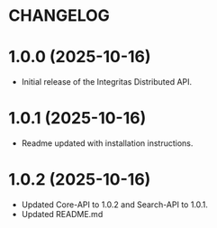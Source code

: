 # CHANGELOG

# 1.0.0 (2025-10-16)

- Initial release of the Integritas Distributed API.

# 1.0.1 (2025-10-16)

- Readme updated with installation instructions.

# 1.0.2 (2025-10-16)

- Updated Core-API to 1.0.2 and Search-API to 1.0.1.
- Updated README.md

